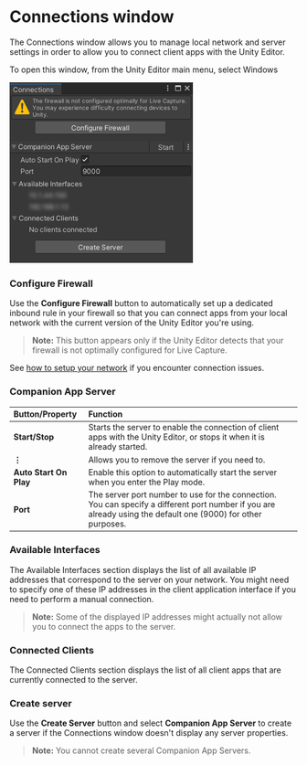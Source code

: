 # Connections window

The Connections window allows you to manage local network and server settings in order to allow you to connect client apps with the Unity Editor.

To open this window, from the Unity Editor main menu, select Windows

![](images/ref-window-connections.png)

### Configure Firewall

Use the **Configure Firewall** button to automatically set up a dedicated inbound rule in your firewall so that you can connect apps from your local network with the current version of the Unity Editor you're using.

>**Note:** This button appears only if the Unity Editor detects that your firewall is not optimally configured for Live Capture.

See [how to setup your network](setup-network.md) if you encounter connection issues.

### Companion App Server

| Button/Property | Function |
|:---|:---|
| **Start/Stop** | Starts the server to enable the connection of client apps with the Unity Editor, or stops it when it is already started. |
| **⋮** | Allows you to remove the server if you need to. |
| **Auto Start On Play** | Enable this option to automatically start the server when you enter the Play mode. |
| **Port** | The server port number to use for the connection.<br />You can specify a different port number if you are already using the default one (9000) for other purposes. |

### Available Interfaces

The Available Interfaces section displays the list of all available IP addresses that correspond to the server on your network. You might need to specify one of these IP addresses in the client application interface if you need to perform a manual connection.

>**Note:** Some of the displayed IP addresses might actually not allow you to connect the apps to the server.

### Connected Clients

The Connected Clients section displays the list of all client apps that are currently connected to the server.

### Create server

Use the **Create Server** button and select **Companion App Server** to create a server if the Connections window doesn't display any server properties.

>**Note:** You cannot create several Companion App Servers.
